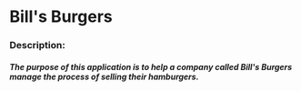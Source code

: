 <H1>Bill's Burgers</H1>


<H3>Description:</H3>

<H5>The purpose of this application is to help a company called Bill's Burgers manage the process of selling their hamburgers.</H5>



